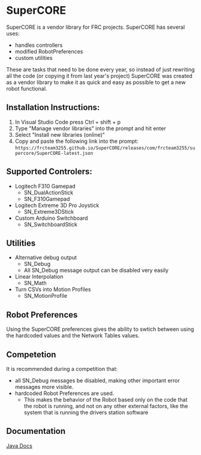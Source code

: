 # SuperCORE 

SuperCORE is a vendor library for FRC projects. SuperCORE has several uses:

* handles controllers
* modified RobotPreferences
* custom utilities 

These are tasks that need to be done every year, so instead of just rewriting all the code (or copying it from last year's project) SuperCORE was created as a vendor library to make it as quick and easy as possible to get a new robot functional.

## Installation Instructions:

1. In Visual Studio Code press Ctrl + shift + p
2. Type "Manage vendor libraries" into the prompt and hit enter
3. Select "Install new libraries (online)"
4. Copy and paste the following link into the prompt: `https://frcteam3255.github.io/SuperCORE/releases/com/frcteam3255/supercore/SuperCORE-latest.json`

## Supported Controlers:

* Logitech F310 Gamepad
    * SN_DualActionStick
    * SN_F310Gamepad
* Logitech Extreme 3D Pro Joystick
    * SN_Extreme3DStick
* Custom Arduino Switchboard
    * SN_SwitchboardStick

## Utilities

* Alternative debug output
    * SN_Debug
    * All SN_Debug message output can be disabled very easily
* Linear Interpolation
    * SN_Math
* Turn CSVs into Motion Profiles
    * SN_MotionProfile

## Robot Preferences
 Using the SuperCORE preferences gives the ability to swtich between using the hardcoded values and the Network Tables values.

## Competetion
 It is recommended during a competition that:
* all SN_Debug messages be disabled, making other important error messages more visible.
* hardcoded Robot Preferences are used.
    * This makes the behavior of the Robot based only on the code that the robot is running, and not on any other external factors, like the system that is running the drivers station software

## Documentation

[Java Docs](https://frcteam3255.github.io/SuperCORE/releases/com/frcteam3255/supercore/javadoc-latest/)
